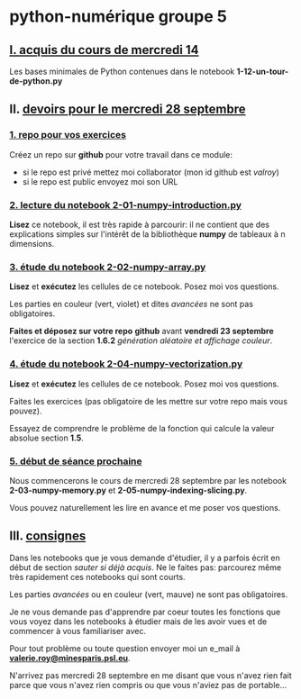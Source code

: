 # python-numérique groupe 5

## <u>I. acquis du cours de mercredi 14</u>

Les bases minimales de Python contenues dans le notebook **1-12-un-tour-de-python.py**

## II. <u>devoirs pour le mercredi 28 septembre</u>


### <u>1. repo pour vos exercices</u>

Créez un repo sur **github** pour votre travail dans ce module:

- si le repo est privé mettez moi collaborator (mon id github est *valroy*)
- si le repo est public envoyez moi son URL

### <u>2. lecture du notebook **2-01-numpy-introduction.py**</u>

**Lisez** ce notebook, il est très rapide à parcourir: il ne contient que des explications simples sur l'intérêt de la bibliothèque **numpy** de tableaux à n dimensions.

### <u>3. étude du notebook **2-02-numpy-array.py**</u>

**Lisez** et **exécutez** les cellules de ce notebook. Posez moi vos questions.

Les parties en couleur (vert, violet) et dites *avancées* ne sont pas obligatoires.  

**Faites et déposez sur votre repo** **github** avant **vendredi 23 septembre** l'exercice de la section **1.6.2** *génération aléatoire et affichage couleur*.

### <u>4. étude du notebook **2-04-numpy-vectorization.py**</u>

**Lisez** et **exécutez** les cellules de ce notebook. Posez moi vos questions.

Faites les exercices (pas obligatoire de les mettre sur votre repo mais vous pouvez).

Essayez de comprendre le problème de la fonction qui calcule la valeur absolue section **1.5**.

### <u>5. début de séance prochaine</u>

Nous commencerons le cours de mercredi 28 septembre par les notebook **2-03-numpy-memory.py** et **2-05-numpy-indexing-slicing.py**.

Vous pouvez naturellement les lire en avance et me poser vos questions.

## III. <u>consignes</u>

Dans les notebooks que je vous demande d'étudier, il y a parfois écrit en début de section *sauter si déjà acquis*. Ne le faites pas: parcourez même très rapidement ces notebooks qui sont courts.

Les parties *avancées* ou en couleur (vert, mauve) ne sont pas obligatoires.

Je ne vous demande pas d'apprendre par coeur toutes les fonctions que vous voyez dans les notebooks à étudier mais de les avoir vues et de commencer à vous familiariser avec.

Pour tout problème ou toute question envoyer moi un e_mail à **valerie.roy@minesparis.psl.eu**.

N'arrivez pas mercredi 28 septembre en me disant que vous n'avez rien fait parce que vous n'avez rien compris ou que vous n'aviez pas de portable...

